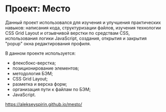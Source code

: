 # Проект: Место

Данный проект использовался для изучения и улучшения практических навыков: написания кода, структуризации файлов, изучения технологии CSS Grid Layout и отзывчивой верстки по средствам CSS, использования логики JavaScript, создания, открытия и закрытия "popup" окна редактирования профиля.

В данном проекте используется:

- флексбокс-верстка;
- позиционирование элементов;
- методология БЭМ;
- CSS Grid Layout;
- разметка и верска форм;
- организация пути к файлам по БЭМ;
- JavaScript.


https://alekseyspirin.github.io/mesto/
